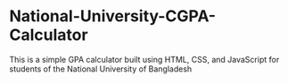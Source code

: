 # National-University-CGPA-Calculator
This is a simple GPA calculator built using HTML, CSS, and JavaScript for students of the National University of Bangladesh
